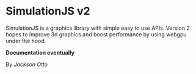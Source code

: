 # SimulationJS v2

SimulationJS is a graphics library with simple easy to use APIs. Version 2 hopes to improve 3d graphics and boost performance by using webgpu under the hood.

**Documentation eventually**

By _Jackson Otto_
